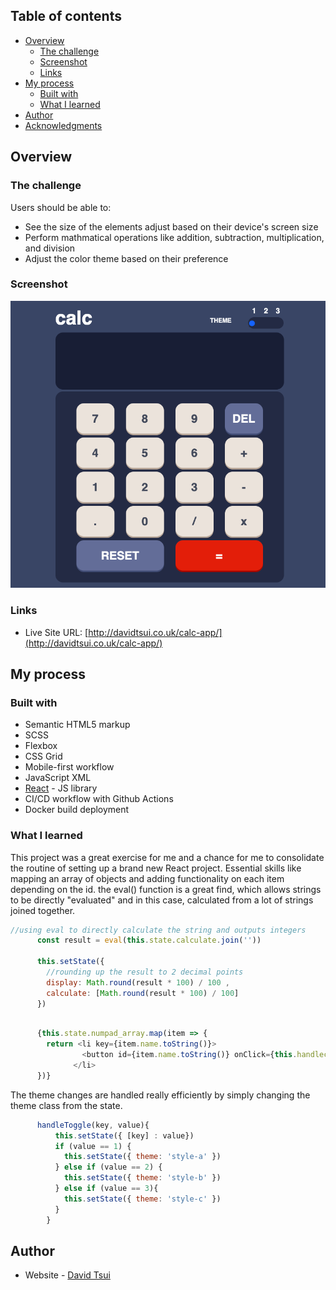 ## Table of contents

- [Overview](#overview)
  - [The challenge](#the-challenge)
  - [Screenshot](#screenshot)
  - [Links](#links)
- [My process](#my-process)
  - [Built with](#built-with)
  - [What I learned](#what-i-learned)
- [Author](#author)
- [Acknowledgments](#acknowledgments)


## Overview

### The challenge

Users should be able to:

- See the size of the elements adjust based on their device's screen size
- Perform mathmatical operations like addition, subtraction, multiplication, and division
- Adjust the color theme based on their preference


### Screenshot

![](./src/assets/images/calcproject.png) 

### Links

- Live Site URL: [http://davidtsui.co.uk/calc-app/](http://davidtsui.co.uk/calc-app/)

## My process

### Built with

- Semantic HTML5 markup
- SCSS
- Flexbox
- CSS Grid
- Mobile-first workflow
- JavaScript XML
- [React](https://reactjs.org/) - JS library
- CI/CD workflow with Github Actions
- Docker build deployment


### What I learned


This project was a great exercise for me and a chance for me to consolidate the routine of setting up a brand new React project. Essential skills like mapping an array of objects and adding functionality on each item depending on the id. the eval() function is a great find, which allows strings to be directly "evaluated" and in this case, calculated from a lot of strings joined together.



```js
//using eval to directly calculate the string and outputs integers
      const result = eval(this.state.calculate.join(''))
      
      this.setState({
        //rounding up the result to 2 decimal points
        display: Math.round(result * 100) / 100 ,
        calculate: [Math.round(result * 100) / 100]
      })
```
```js

      {this.state.numpad_array.map(item => {
        return <li key={item.name.toString()}>
                <button id={item.name.toString()} onClick={this.handlechange}>{item.value}</button>
              </li>
      })}
```
The theme changes are handled really efficiently by simply changing the theme class from the state.
```js
      handleToggle(key, value){
          this.setState({ [key] : value})
          if (value == 1) {
            this.setState({ theme: 'style-a' })
          } else if (value == 2) {
            this.setState({ theme: 'style-b' })
          } else if (value == 3){
            this.setState({ theme: 'style-c' })
          }
        }
```


## Author

- Website - [David Tsui](https://davidtsui.co.uk)